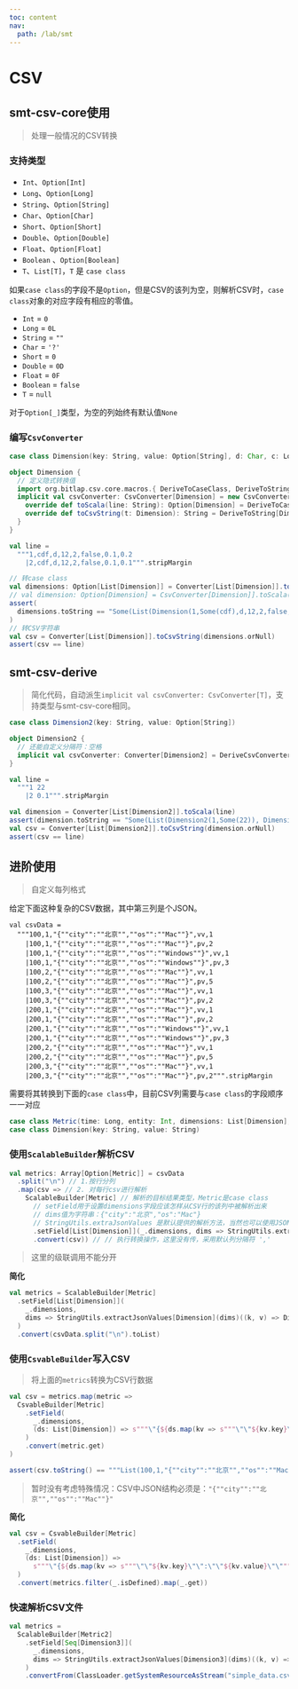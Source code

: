 ```yaml
---
toc: content
nav:
  path: /lab/smt
---
```


# CSV

## smt-csv-core使用

> 处理一般情况的CSV转换

### 支持类型

- `Int`、`Option[Int]`
- `Long`、`Option[Long]`
- `String`、`Option[String]`
- `Char`、`Option[Char]`
- `Short`、`Option[Short]`
- `Double`、`Option[Double]`
- `Float`、`Option[Float]`
- `Boolean` 、`Option[Boolean]`
- `T`、`List[T]`，`T` 是 `case class`

如果`case class`的字段不是`Option`，但是CSV的该列为空，则解析CSV时，`case class`对象的对应字段有相应的零值。
- `Int` = `0`
- `Long` = `0L`
- `String` = `""`
- `Char` = `'?'`
- `Short` = `0`
- `Double` = `0D`
- `Float` = `0F`
- `Boolean` = `false`
- `T` = `null`

对于`Option[_]`类型，为空的列始终有默认值`None`

### 编写`CsvConverter`
```scala
case class Dimension(key: String, value: Option[String], d: Char, c: Long, e: Short, f: Boolean, g: Float, h: Double)

object Dimension {
  // 定义隐式转换值
  import org.bitlap.csv.core.macros.{ DeriveToCaseClass, DeriveToString }
  implicit val csvConverter: CsvConverter[Dimension] = new CsvConverter[Dimension] {
    override def toScala(line: String): Option[Dimension] = DeriveToCaseClass[Dimension](line, ",")
    override def toCsvString(t: Dimension): String = DeriveToString[Dimension](t)
  }
}

val line =
  """1,cdf,d,12,2,false,0.1,0.2
    |2,cdf,d,12,2,false,0.1,0.1""".stripMargin

// 转case class
val dimensions: Option[List[Dimension]] = Converter[List[Dimension]].toScala(line)
// val dimension: Option[Dimension] = CsvConverter[Dimension]].toScala(line) // 不会使用 \n 分割行，仅单行能用
assert(
  dimensions.toString == "Some(List(Dimension(1,Some(cdf),d,12,2,false,0.1,0.2), Dimension(2,Some(cdf),d,12,2,false,0.1,0.1)))"
)
// 转CSV字符串
val csv = Converter[List[Dimension]].toCsvString(dimensions.orNull)
assert(csv == line)
```

## smt-csv-derive

> 简化代码，自动派生`implicit val csvConverter: CsvConverter[T]`，支持类型与smt-csv-core相同。
```scala
case class Dimension2(key: String, value: Option[String])

object Dimension2 {
  // 还能自定义分隔符：空格
  implicit val csvConverter: Converter[Dimension2] = DeriveCsvConverter.gen[Dimension2](' ')
}

val line =
  """1 22
    |2 0.1""".stripMargin

val dimension = Converter[List[Dimension2]].toScala(line)
assert(dimension.toString == "Some(List(Dimension2(1,Some(22)), Dimension2(2,Some(0.1))))")
val csv = Converter[List[Dimension2]].toCsvString(dimension.orNull)
assert(csv == line)
```

## 进阶使用

> 自定义每列格式

给定下面这种复杂的CSV数据，其中第三列是个JSON。
```csv
val csvData =
  """100,1,"{""city"":""北京"",""os"":""Mac""}",vv,1
    |100,1,"{""city"":""北京"",""os"":""Mac""}",pv,2
    |100,1,"{""city"":""北京"",""os"":""Windows""}",vv,1
    |100,1,"{""city"":""北京"",""os"":""Windows""}",pv,3
    |100,2,"{""city"":""北京"",""os"":""Mac""}",vv,1
    |100,2,"{""city"":""北京"",""os"":""Mac""}",pv,5
    |100,3,"{""city"":""北京"",""os"":""Mac""}",vv,1
    |100,3,"{""city"":""北京"",""os"":""Mac""}",pv,2
    |200,1,"{""city"":""北京"",""os"":""Mac""}",vv,1
    |200,1,"{""city"":""北京"",""os"":""Mac""}",pv,2
    |200,1,"{""city"":""北京"",""os"":""Windows""}",vv,1
    |200,1,"{""city"":""北京"",""os"":""Windows""}",pv,3
    |200,2,"{""city"":""北京"",""os"":""Mac""}",vv,1
    |200,2,"{""city"":""北京"",""os"":""Mac""}",pv,5
    |200,3,"{""city"":""北京"",""os"":""Mac""}",vv,1
    |200,3,"{""city"":""北京"",""os"":""Mac""}",pv,2""".stripMargin
```

需要将其转换到下面的`case class`中，目前CSV列需要与`case class`的字段顺序一一对应
```scala
case class Metric(time: Long, entity: Int, dimensions: List[Dimension], metricName: String, metricValue: Int)
case class Dimension(key: String, value: String)
```

### 使用`ScalableBuilder`解析CSV

```scala
val metrics: Array[Option[Metric]] = csvData
  .split("\n") // 1.按行分列
  .map(csv => // 2. 对每行csv进行解析
    ScalableBuilder[Metric] // 解析的目标结果类型，Metric是case class
      // setField用于设置dimensions字段应该怎样从CSV行的该列中被解析出来
      // dims值为字符串：{"city":"北京","os":"Mac"}
      // StringUtils.extraJsonValues 是默认提供的解析方法，当然也可以使用JSON，但是为了不依赖任何第三方库，我选择由用户指定如何解析，也更加灵活
      .setField[List[Dimension]](_.dimensions, dims => StringUtils.extraJsonValues[Dimension](dims)((k, v) => Dimension(k, v)))
      .convert(csv)) // // 执行转换操作，这里没有传，采用默认列分隔符 ','
```

> 这里的级联调用不能分开

**简化**
```scala
val metrics = ScalableBuilder[Metric]
  .setField[List[Dimension]](
    _.dimensions,
    dims => StringUtils.extractJsonValues[Dimension](dims)((k, v) => Dimension(k, v))
  )
  .convert(csvData.split("\n").toList)
```

### 使用`CsvableBuilder`写入CSV

> 将上面的`metrics`转换为CSV行数据

```scala
val csv = metrics.map(metric =>
  CsvableBuilder[Metric]
    .setField(
      _.dimensions,
      (ds: List[Dimension]) => s"""\"{${ds.map(kv => s"""\"\"${kv.key}\"\":\"\"${kv.value}\"\"""").mkString(",")}}\""""
    )
    .convert(metric.get)
)

assert(csv.toString() == """List(100,1,"{""city"":""北京"",""os"":""Mac""}",vv,1, 100,1,"{""city"":""北京"",""os"":""Mac""}",pv,2, 100,1,"{""city"":""北京"",""os"":""Windows""}",vv,1, 100,1,"{""city"":""北京"",""os"":""Windows""}",pv,3, 100,2,"{""city"":""北京"",""os"":""Mac""}",vv,1, 100,2,"{""city"":""北京"",""os"":""Mac""}",pv,5, 100,3,"{""city"":""北京"",""os"":""Mac""}",vv,1, 100,3,"{""city"":""北京"",""os"":""Mac""}",pv,2, 200,1,"{""city"":""北京"",""os"":""Mac""}",vv,1, 200,1,"{""city"":""北京"",""os"":""Mac""}",pv,2, 200,1,"{""city"":""北京"",""os"":""Windows""}",vv,1, 200,1,"{""city"":""北京"",""os"":""Windows""}",pv,3, 200,2,"{""city"":""北京"",""os"":""Mac""}",vv,1, 200,2,"{""city"":""北京"",""os"":""Mac""}",pv,5, 200,3,"{""city"":""北京"",""os"":""Mac""}",vv,1, 200,3,"{""city"":""北京"",""os"":""Mac""}",pv,2)""")
```

> 暂时没有考虑特殊情况：CSV中JSON结构必须是：`"{""city"":""北京"",""os"":""Mac""}"`

**简化**
```scala
val csv = CsvableBuilder[Metric]
  .setField(
    _.dimensions,
    (ds: List[Dimension]) =>
      s"""\"{${ds.map(kv => s"""\"\"${kv.key}\"\":\"\"${kv.value}\"\"""").mkString(",")}}\""""
  )
  .convert(metrics.filter(_.isDefined).map(_.get))
```

### 快速解析CSV文件

```scala
val metrics =
  ScalableBuilder[Metric2]
    .setField[Seq[Dimension3]](
      _.dimensions,
      dims => StringUtils.extractJsonValues[Dimension3](dims)((k, v) => Dimension3(k, v))
    )
    .convertFrom(ClassLoader.getSystemResourceAsStream("simple_data.csv"), "utf-8")
```
